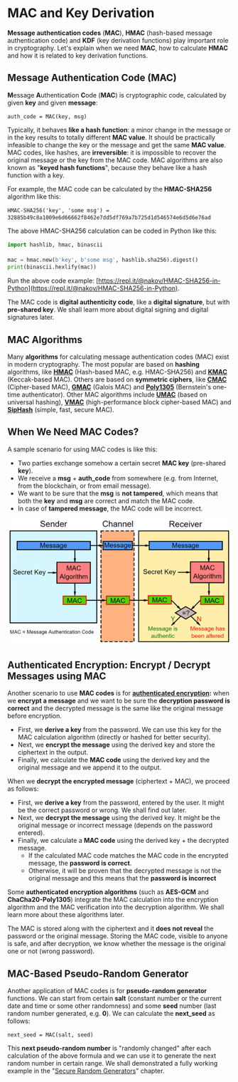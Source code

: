 # MAC and Key Derivation

**Message authentication codes** (**MAC**), **HMAC** (hash-based message authentication code) and **KDF** (key derivation functions) play important role in cryptography. Let's explain when we need **MAC**, how to calculate **HMAC** and how it is related to key derivation functions.

## Message Authentication Code (MAC)

**M**essage **A**uthentication **C**ode (**MAC**) is cryptographic code, calculated by given **key** and given **message**:

```
auth_code = MAC(key, msg)
```

Typically, it behaves **like a hash function**: a minor change in the message or in the key results to totally different **MAC value**. It should be practically infeasible to change the key or the message and get the same **MAC value**. MAC codes, like hashes, are **irreversible**: it is impossible to recover the original message or the key from the MAC code. MAC algorithms are also known as "**keyed hash functions**", because they behave like a hash function with a key.

For example, the MAC code can be calculated by the **HMAC-SHA256** algorithm like this:

```
HMAC-SHA256('key', 'some msg') = 32885b49c8a1009e6d66662f8462e7dd5df769a7b725d1d546574e6d5d6e76ad
```

The above HMAC-SHA256 calculation can be coded in Python like this:

```python
import hashlib, hmac, binascii

mac = hmac.new(b'key', b'some msg', hashlib.sha256).digest()
print(binascii.hexlify(mac))
```

Run the above code example: [https://repl.it/@nakov/HMAC-SHA256-in-Python](https://repl.it/@nakov/HMAC-SHA256-in-Python).

The MAC code is **digital authenticity code**, like a **digital signature**, but with **pre-shared key**. We shall learn more about digital signing and digital signatures later.

## MAC Algorithms

Many **algorithms** for calculating message authentication codes (MAC) exist in modern cryptography. The most popular are based on **hashing** algorithms, like [**HMAC**](https://en.wikipedia.org/wiki/HMAC) (Hash-based MAC, e.g. HMAC-SHA256) and [**KMAC**](https://www.cryptosys.net/manapi/api\_kmac.html) (Keccak-based MAC). Others are based on **symmetric ciphers**, like [**CMAC**](https://en.wikipedia.org/wiki/One-key\_MAC) (Cipher-based MAC), [**GMAC**](https://en.wikipedia.org/wiki/Galois/Counter\_Mode) (Galois MAC) and [**Poly1305**](https://en.wikipedia.org/wiki/Poly1305) (Bernstein's one-time authenticator). Other MAC algorithms include [**UMAC**](https://en.wikipedia.org/wiki/UMAC) (based on universal hashing), [**VMAC**](https://en.wikipedia.org/wiki/VMAC) (high-performance block cipher-based MAC) and [**SipHash**](https://en.wikipedia.org/wiki/SipHash) (simple, fast, secure MAC).

## When We Need MAC Codes?

A sample scenario for using MAC codes is like this:

* Two parties exchange somehow a certain secret **MAC key** (pre-shared **key**).
* We receive a **msg** + **auth\_code** from somewhere (e.g. from Internet, from the blockchain, or from email message).
* We want to be sure that the **msg** is **not tampered**, which means that both the **key** and **msg** are correct and match the MAC code.
* In case of **tampered message**, the MAC code will be incorrect.

![](../.gitbook/assets/mac-message-authentication-code.png)

## Authenticated Encryption: Encrypt / Decrypt Messages using MAC

Another scenario to use **MAC codes** is for [**authenticated encryption**](https://en.wikipedia.org/wiki/Authenticated\_encryption)**:** when we **encrypt a message** and we want to be sure the **decryption password is correct** and the decrypted message is the same like the original message before encryption.

* First, we **derive a key** from the password. We can use this key for the MAC calculation algorithm (directly or hashed for better security).
* Next, we **encrypt the message** using the derived key and store the ciphertext in the output.
* Finally, we calculate the **MAC code** using the derived key and the original message and we append it to the output.

When we **decrypt the encrypted message** (ciphertext + MAC), we proceed as follows:

* First, we **derive a key** from the password, entered by the user. It might be the correct password or wrong. We shall find out later.
* Next, we **decrypt the message** using the derived key. It might be the original message or incorrect message (depends on the password entered).
* Finally, we calculate a **MAC code** using the derived key + the decrypted message.
  * If the calculated MAC code matches the MAC code in the encrypted message, the **password is correct**.
  * Otherwise, it will be proven that the decrypted message is not the original message and this means that the **password is incorrect**

Some **authenticated encryption algorithms** (such as **AES-GCM** and **ChaCha20-Poly1305**) integrate the MAC calculation into the encryption algorithm and the MAC verification into the decryption algorithm. We shall learn more about these algorithms later.

The MAC is stored along with the ciphertext and it **does not reveal** the password or the original message. Storing the MAC code, visible to anyone is safe, and after decryption, we know whether the message is the original one or not (wrong password).

## MAC-Based Pseudo-Random Generator

Another application of MAC codes is for **pseudo-random generator** functions. We can start from certain **salt** (constant number or the current date and time or some other randomness) and some **seed** number (last random number generated, e.g. **0**). We can calculate the **next\_seed** as follows:

```
next_seed = MAC(salt, seed)
```

This **next pseudo-random number** is "randomly changed" after each calculation of the above formula and we can use it to generate the next random number in certain range. We shall demonstrated a fully working example in the "[Secure Random Generators](../secure-random-generators/pseudo-random-numbers-examples.md)" chapter.
